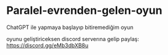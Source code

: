# Paralel-evrenden-gelen-oyun
ChatGPT ile yapmaya başlayıp bitiremediğim oyun

oyunu geliştiriceksen
discord serverına gelip paylaş:
https://discord.gg/eMb3dbXB8u
